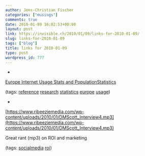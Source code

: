 ```yaml
---
author: Jens-Christian Fischer
categories: ["musings"]
comments: true
date: 2010-01-09 16:02:53+00:00
layout: post
link: https://invisible.ch/2010/01/09/links-for-2010-01-09/
slug: links-for-2010-01-09
tags: ["blog"]
title: links for 2010-01-09
type: post
wordpress_id: 777
---
```


  * 
                

[Europe Internet Usage Stats and PopulationStatistics](https://www.internetworldstats.com/stats4.htm)


                
                

(tags: [reference](https://delicious.com/jaycee/reference) [research](https://delicious.com/jaycee/research) [statistics](https://delicious.com/jaycee/statistics) [europe](https://delicious.com/jaycee/europe) [usage](https://delicious.com/jaycee/usage))


            
  * 
                

[https://www.ribeeziemedia.com/wp-content/uploads/2010/01/DMScott_Interview4.mp3](https://www.ribeeziemedia.com/wp-content/uploads/2010/01/DMScott_Interview4.mp3)


                

Great rant (mp3) on ROI and marketing


                

(tags: [socialmedia](https://delicious.com/jaycee/socialmedia) [roi](https://delicious.com/jaycee/roi))


            
